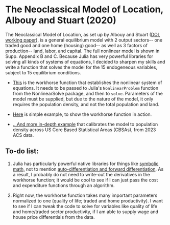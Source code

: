 # The Neoclassical Model of Location, Albouy and Stuart (2020)

The Neoclassical Model of Location, as set up by Albouy and Stuart ([DOI](doi.org/10.1111/iere.12419), [working paper](https://bryan-stuart.com/files/UrbanPopulation_Feb2019.pdf)), is a general equilibrium model with 2 output sectors-- one traded good and one home (housing) good-- as well as 3 factors of production-- land, labor, and capital. The full nonlinear model is shown in Supp. Appendix B and C. Because Julia has very powerful libraries for solving all kinds of systems of equations, I decided to sharpen my skills and write a function that solves the model for the 15 endogeneous variables, subject to 15 equilibrium conditions.

- [This](https://github.com/rcberg/macroeconomics/blob/main/scripts/neoclassical-location-model/ge-model-function.jl) is the workhorse function that establishes the nonlinear system of equations. It needs to be passed to Julia's `NonlinearProblem` function from the NonlinearSolve package, and then to `solve`. Parameters of the model must be supplied, but due to the nature of the model, it only requires the population density, and not the total population and land.

- [Here](https://github.com/rcberg/macroeconomics/blob/main/scripts/neoclassical-location-model/economic-model-example.jl) is simple example, to show the workhorse function in action.

- [...And more in-depth example](https://github.com/rcberg/macroeconomics/blob/main/scripts/neoclassical-location-model/economic-model-data-example.jl) that calibrates the model to population density across US Core Based Statistical Areas (CBSAs), from 2023 ACS data.

## To-do list:

1. Julia has particularly powerful native libraries for things like [symbolic math,](https://docs.sciml.ai/Symbolics/stable/) not to mention [auto-differentiation and forward differentiation](https://juliadiff.org/ForwardDiff.jl/stable/). As a result, I probably do not need to write-out the derivatives in the workhorse function; it would be cool to see if I can just pass the cost and expenditure functions through an algorithm.

2. Right now, the workhorse function takes many important parameters normalized to one (quality of life; traded and home productivity). I want to see if I can tweak the code to solve for variables like quality of life and home/traded sector productivity, if I am able to supply wage and house price differentials from the data.